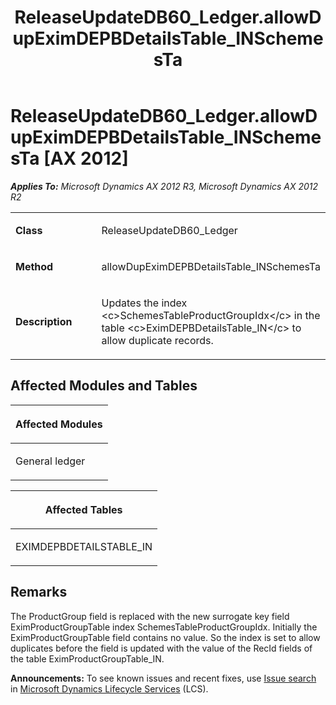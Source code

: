 ﻿---
title: ReleaseUpdateDB60_Ledger.allowDupEximDEPBDetailsTable_INSchemesTa
TOCTitle: ReleaseUpdateDB60_Ledger.allowDupEximDEPBDetailsTable_INSchemesTa
ms:assetid: 4c9c9ef6-3140-7fcc-34d2-edd25f0f9e81
ms:mtpsurl: https://msdn.microsoft.com/en-us/library/JJ685417(v=AX.60)
ms:contentKeyID: 49708122
ms.date: 05/18/2015
mtps_version: v=AX.60
---

# ReleaseUpdateDB60\_Ledger.allowDupEximDEPBDetailsTable\_INSchemesTa [AX 2012]


_**Applies To:** Microsoft Dynamics AX 2012 R3, Microsoft Dynamics AX 2012 R2_

<table>
<colgroup>
<col style="width: 50%" />
<col style="width: 50%" />
</colgroup>
<tbody>
<tr class="odd">
<td><p><strong>Class</strong></p></td>
<td><p>ReleaseUpdateDB60_Ledger</p></td>
</tr>
<tr class="even">
<td><p><strong>Method</strong></p></td>
<td><p>allowDupEximDEPBDetailsTable_INSchemesTa</p></td>
</tr>
<tr class="odd">
<td><p><strong>Description</strong></p></td>
<td><p>Updates the index &lt;c&gt;SchemesTableProductGroupIdx&lt;/c&gt; in the table &lt;c&gt;EximDEPBDetailsTable_IN&lt;/c&gt; to allow duplicate records.</p></td>
</tr>
</tbody>
</table>


## Affected Modules and Tables

<table>
<colgroup>
<col style="width: 100%" />
</colgroup>
<thead>
<tr class="header">
<th><p>Affected Modules</p></th>
</tr>
</thead>
<tbody>
<tr class="odd">
<td><p>General ledger</p></td>
</tr>
</tbody>
</table>


<table>
<colgroup>
<col style="width: 100%" />
</colgroup>
<thead>
<tr class="header">
<th><p>Affected Tables</p></th>
</tr>
</thead>
<tbody>
<tr class="odd">
<td><p>EXIMDEPBDETAILSTABLE_IN</p></td>
</tr>
</tbody>
</table>


## Remarks

The ProductGroup field is replaced with the new surrogate key field EximProductGroupTable index SchemesTableProductGroupIdx. Initially the EximProductGroupTable field contains no value. So the index is set to allow duplicates before the field is updated with the value of the RecId fields of the table EximProductGroupTable\_IN.

  
**Announcements:** To see known issues and recent fixes, use [Issue search](http://go.microsoft.com/fwlink/?linkid=389258) in [Microsoft Dynamics Lifecycle Services](http://go.microsoft.com/fwlink/?linkid=306505) (LCS).


